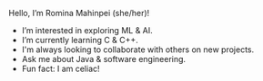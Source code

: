 Hello, I’m Romina Mahinpei (she/her)!
- I’m interested in exploring ML & AI.
- I’m currently learning C & C++.
- I'm always looking to collaborate with others on new projects.
- Ask me about Java & software engineering.
- Fun fact: I am celiac!

<!---
rmahinpei/rmahinpei is a ✨ special ✨ repository because its `README.md` (this file) appears on your GitHub profile.
You can click the Preview link to take a look at your changes.
--->
